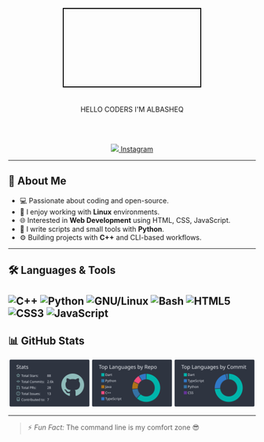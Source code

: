 <div align="center">
  
<svg width="300" height="200" xmlns="http://www.w3.org/2000/svg">
  <!-- المسار حول النص -->
  <path d="M10,20 L290,20 L290,180 L10,180 Z" fill="none" stroke="black" stroke-width="2"/>
  
  <!-- النص -->
  <text x="20" y="40" font-family="Arial" font-size="16">HELLO</text>
  <text x="20" y="70" font-family="Arial" font-size="16">CODERS</text>
  <text x="20" y="100" font-family="Arial" font-size="16">I'M ALBASHEQ</text>
</svg>

  
  <br><br>
  
[<img src="https://upload.wikimedia.org/wikipedia/commons/a/a5/Instagram_icon.png" target="_blank" width="20"/> Instagram](https://instagram.com/albashq4)

  
</div>

---

## 👋 About Me

- 💻 Passionate about coding and open-source.
- 🐧 I enjoy working with **Linux** environments.
- 🌐 Interested in **Web Development** using HTML, CSS, JavaScript.
- 🔧 I write scripts and small tools with **Python**.
- ⚙️ Building projects with **C++** and CLI-based workflows.

---

## 🛠️ Languages & Tools

![C++](https://img.shields.io/badge/C%2B%2B-00599C?style=flat&logo=c%2B%2B&logoColor=white)
![Python](https://img.shields.io/badge/Python-FFD43B?style=flat&logo=python&logoColor=darkgreen)
![GNU/Linux](https://img.shields.io/badge/Linux-000000?style=flat&logo=linux&logoColor=white)
![Bash](https://img.shields.io/badge/Bash-4EAA25?style=flat&logo=gnu-bash&logoColor=white)
![HTML5](https://img.shields.io/badge/HTML5-E34F26?style=flat&logo=html5&logoColor=white)
![CSS3](https://img.shields.io/badge/CSS3-1572B6?style=flat&logo=css3&logoColor=white)
![JavaScript](https://img.shields.io/badge/JavaScript-F7DF1E?style=flat&logo=javascript&logoColor=black)
---

## 📊 GitHub Stats

<div align="center">

<img src="https://raw.githubusercontent.com/SP-XD/profile-summary-cards/master/profile-summary-card-output/nord_dark/3-stats.svg" width="32.5%">
<img src="https://raw.githubusercontent.com/SP-XD/profile-summary-cards/master/profile-summary-card-output/nord_dark/1-repos-per-language.svg" width="32.5%">
<img src="https://raw.githubusercontent.com/SP-XD/profile-summary-cards/master/profile-summary-card-output/nord_dark/2-most-commit-language.svg" width="32.5%">

</div>

---


> ⚡ *Fun Fact:* The command line is my comfort zone 😎  

